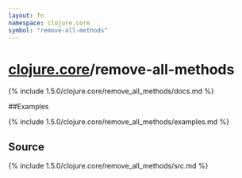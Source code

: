 ```yaml
---
layout: fn
namespace: clojure.core
symbol: "remove-all-methods"
---
```


# [clojure.core](../)/remove-all-methods

{% include 1.5.0/clojure.core/remove_all_methods/docs.md %}

##Examples

{% include 1.5.0/clojure.core/remove_all_methods/examples.md %}
## Source
{% include 1.5.0/clojure.core/remove_all_methods/src.md %}

